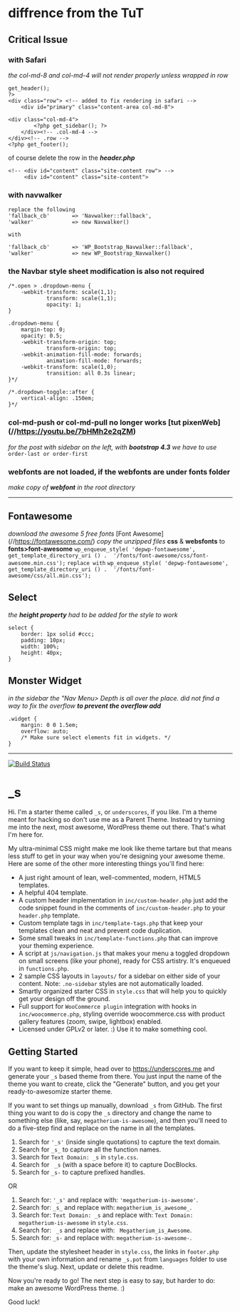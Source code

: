 diffrence from the TuT
===

## Critical Issue 
### with Safari
*the col-md-8 and col-md-4 will not render properly unless wrapped in row*

```
get_header();
?>
<div class="row"> <!-- added to fix rendering in safari -->
	<div id="primary" class="content-area col-md-8">
```

```
<div class="col-md-4">
		<?php get_sidebar(); ?>
	</div><!-- .col-md-4 -->
</div><!-- .row -->
<?php get_footer();
```
of course delete the row in the ***header.php***

```
<!-- <div id="content" class="site-content row"> -->
	 <div id="content" class="site-content">
```
### with navwalker

```
replace the following
'fallback_cb'		=> 'Navwalker::fallback',
'walker'			=> new Navwalker()

with 

'fallback_cb'		=> 'WP_Bootstrap_Navwalker::fallback',
'walker'			=> new WP_Bootstrap_Navwalker()
```
### the Navbar style sheet modification is also not required
```
/*.open > .dropdown-menu {
	-webkit-transform: scale(1,1);
	    	transform: scale(1,1);
	    	opacity: 1;
}

.dropdown-menu {
	margin-top: 0;
	opacity: 0.5;
	-webkit-transform-origin: top;
	    	transform-origin: top;
	-webkit-animation-fill-mode: forwards;
			animation-fill-mode: forwards;
	-webkit-transform: scale(1,0);
			transition: all 0.3s linear;
}*/

/*.dropdown-toggle::after {
	vertical-align: .150em;
}*/
```

### col-md-push or col-md-pull no longer works [tut pixenWeb] (//https://youtu.be/7bHMh2e2qZM)
*for the post with sidebar on the left, with* ***bootstrap 4.3*** *we have to use*
`order-last or order-first`

### webfonts are not loaded, if the webfonts are under fonts folder
*make copy of* ***webfont*** *in the root directory*

***

## Fontawesome
*download the awesome 5 free fonts* [Font Awesome] (//https://fontawesome.com/) *copy the unzipped files* **css** & **websfonts** to **fonts>font-awesome**
`wp_enqueue_style( 'depwp-fontawesome', get_template_directory_uri () .  '/fonts/font-awesome/css/font-awesome.min.css');`
`replace with`
`wp_enqueue_style( 'depwp-fontawesome', get_template_directory_uri () .  '/fonts/font-awesome/css/all.min.css');`

## Select
*the* ***height property*** *had to be added for the style to work*

```
select {
	border: 1px solid #ccc;
	padding: 10px;
	width: 100%;
	height: 40px;
}
```
## Monster Widget
*in the sidebar the "Nav Menu> Depth is all over the place. did not find a way to fix the overflow* ***to prevent the overflow add***

```
.widget {
	margin: 0 0 1.5em;
	overflow: auto;
	/* Make sure select elements fit in widgets. */
}
```

---

[![Build Status](https://travis-ci.org/Automattic/_s.svg?branch=master)](https://travis-ci.org/Automattic/_s)

_s
===

Hi. I'm a starter theme called `_s`, or `underscores`, if you like. I'm a theme meant for hacking so don't use me as a Parent Theme. Instead try turning me into the next, most awesome, WordPress theme out there. That's what I'm here for.

My ultra-minimal CSS might make me look like theme tartare but that means less stuff to get in your way when you're designing your awesome theme. Here are some of the other more interesting things you'll find here:

* A just right amount of lean, well-commented, modern, HTML5 templates.
* A helpful 404 template.
* A custom header implementation in `inc/custom-header.php` just add the code snippet found in the comments of `inc/custom-header.php` to your `header.php` template.
* Custom template tags in `inc/template-tags.php` that keep your templates clean and neat and prevent code duplication.
* Some small tweaks in `inc/template-functions.php` that can improve your theming experience.
* A script at `js/navigation.js` that makes your menu a toggled dropdown on small screens (like your phone), ready for CSS artistry. It's enqueued in `functions.php`.
* 2 sample CSS layouts in `layouts/` for a sidebar on either side of your content.
Note: `.no-sidebar` styles are not automatically loaded.
* Smartly organized starter CSS in `style.css` that will help you to quickly get your design off the ground.
* Full support for `WooCommerce plugin` integration with hooks in `inc/woocommerce.php`, styling override woocommerce.css with product gallery features (zoom, swipe, lightbox) enabled.
* Licensed under GPLv2 or later. :) Use it to make something cool.

Getting Started
---------------

If you want to keep it simple, head over to https://underscores.me and generate your `_s` based theme from there. You just input the name of the theme you want to create, click the "Generate" button, and you get your ready-to-awesomize starter theme.

If you want to set things up manually, download `_s` from GitHub. The first thing you want to do is copy the `_s` directory and change the name to something else (like, say, `megatherium-is-awesome`), and then you'll need to do a five-step find and replace on the name in all the templates.

1. Search for `'_s'` (inside single quotations) to capture the text domain.
2. Search for `_s_` to capture all the function names.
3. Search for `Text Domain: _s` in `style.css`.
4. Search for <code>&nbsp;_s</code> (with a space before it) to capture DocBlocks.
5. Search for `_s-` to capture prefixed handles.

OR

1. Search for: `'_s'` and replace with: `'megatherium-is-awesome'`.
2. Search for: `_s_` and replace with: `megatherium_is_awesome_`.
3. Search for: `Text Domain: _s` and replace with: `Text Domain: megatherium-is-awesome` in `style.css`.
4. Search for: <code>&nbsp;_s</code> and replace with: <code>&nbsp;Megatherium_is_Awesome</code>.
5. Search for: `_s-` and replace with: `megatherium-is-awesome-`.

Then, update the stylesheet header in `style.css`, the links in `footer.php` with your own information and rename `_s.pot` from `languages` folder to use the theme's slug. Next, update or delete this readme.

Now you're ready to go! The next step is easy to say, but harder to do: make an awesome WordPress theme. :)

Good luck!
